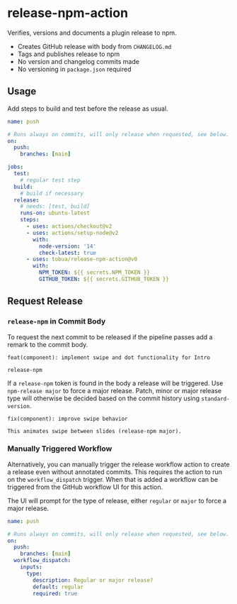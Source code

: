 # release-npm-action

Verifies, versions and documents a plugin release to npm.

- Creates GitHub release with body from `CHANGELOG.md`
- Tags and publishes release to npm
- No version and changelog commits made
- No versioning in `package.json` required

## Usage

Add steps to build and test before the release as usual.

```yaml
name: push

# Runs always on commits, will only release when requested, see below.
on:
  push:
    branches: [main]

jobs:
  test:
    # regular test step
  build:
    # build if necessary
  release:
    # needs: [test, build]
    runs-on: ubuntu-latest
    steps:
      - uses: actions/checkout@v2
      - uses: actions/setup-node@v2
        with:
          node-version: '14'
          check-latest: true
      - uses: tobua/release-npm-action@v0
        with:
          NPM_TOKEN: ${{ secrets.NPM_TOKEN }}
          GITHUB_TOKEN: ${{ secrets.GITHUB_TOKEN }}
```

## Request Release

### `release-npm` in Commit Body

To request the next commit to be released if the pipeline passes add a remark to the commit body.

```
feat(component): implement swipe and dot functionality for Intro

release-npm
```

If a `release-npm` token is found in the body a release will be triggered. Use `npm-release major` to force a major release. Patch, minor or major release type will otherwise be decided based on the commit history using `standard-version`.

```
fix(component): improve swipe behavior

This animates swipe between slides (release-npm major).
```

### Manually Triggered Workflow

Alternatively, you can manually trigger the release workflow action to create a release even without annotated commits. This requires the action to run on the `workflow_dispatch` trigger. When that is added a workflow can be triggered from the GitHub workflow UI for this action.

The UI will prompt for the type of release, either `regular` or `major` to force a major release.

```yaml
name: push

# Runs always on commits, will only release when requested, see below.
on:
  push:
    branches: [main]
  workflow_dispatch:
    inputs:
      type:
        description: Regular or major release?
        default: regular
        required: true
```
